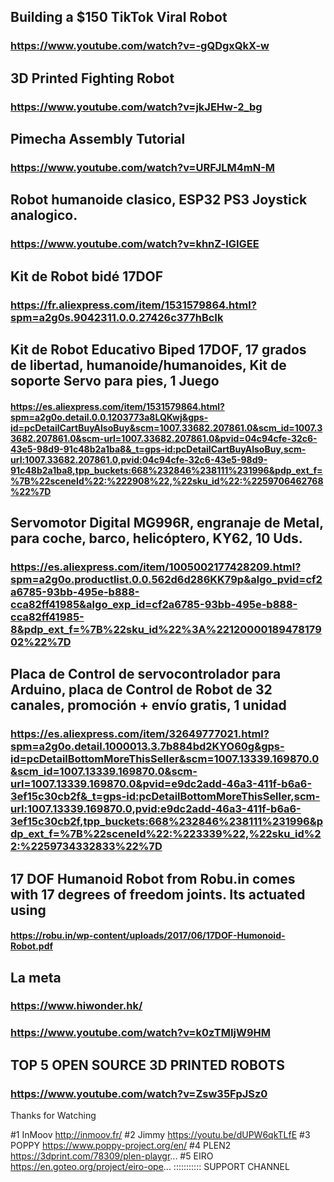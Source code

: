 ## Building a $150 TikTok Viral Robot
### https://www.youtube.com/watch?v=-gQDgxQkX-w

## 3D Printed Fighting Robot
### https://www.youtube.com/watch?v=jkJEHw-2_bg

## Pimecha Assembly Tutorial
### https://www.youtube.com/watch?v=URFJLM4mN-M

## Robot humanoide clasico, ESP32 PS3 Joystick analogico.
### https://www.youtube.com/watch?v=khnZ-lGIGEE

## Kit de Robot bidé 17DOF
### https://fr.aliexpress.com/item/1531579864.html?spm=a2g0s.9042311.0.0.27426c377hBcIk

## Kit de Robot Educativo Biped 17DOF, 17 grados de libertad, humanoide/humanoides, Kit de soporte Servo para pies, 1 Juego
#### https://es.aliexpress.com/item/1531579864.html?spm=a2g0o.detail.0.0.1203773a8LQKwj&gps-id=pcDetailCartBuyAlsoBuy&scm=1007.33682.207861.0&scm_id=1007.33682.207861.0&scm-url=1007.33682.207861.0&pvid=04c94cfe-32c6-43e5-98d9-91c48b2a1ba8&_t=gps-id:pcDetailCartBuyAlsoBuy,scm-url:1007.33682.207861.0,pvid:04c94cfe-32c6-43e5-98d9-91c48b2a1ba8,tpp_buckets:668%232846%238111%231996&pdp_ext_f=%7B%22sceneId%22:%222908%22,%22sku_id%22:%2259706462768%22%7D


## Servomotor Digital MG996R, engranaje de Metal, para coche, barco, helicóptero, KY62, 10 Uds.
### https://es.aliexpress.com/item/1005002177428209.html?spm=a2g0o.productlist.0.0.562d6d286KK79p&algo_pvid=cf2a6785-93bb-495e-b888-cca82ff41985&algo_exp_id=cf2a6785-93bb-495e-b888-cca82ff41985-8&pdp_ext_f=%7B%22sku_id%22%3A%2212000018947817902%22%7D

## Placa de Control de servocontrolador para Arduino, placa de Control de Robot de 32 canales, promoción + envío gratis, 1 unidad
### https://es.aliexpress.com/item/32649777021.html?spm=a2g0o.detail.1000013.3.7b884bd2KYO60g&gps-id=pcDetailBottomMoreThisSeller&scm=1007.13339.169870.0&scm_id=1007.13339.169870.0&scm-url=1007.13339.169870.0&pvid=e9dc2add-46a3-411f-b6a6-3ef15c30cb2f&_t=gps-id:pcDetailBottomMoreThisSeller,scm-url:1007.13339.169870.0,pvid:e9dc2add-46a3-411f-b6a6-3ef15c30cb2f,tpp_buckets:668%232846%238111%231996&pdp_ext_f=%7B%22sceneId%22:%223339%22,%22sku_id%22:%2259734332833%22%7D

## 17 DOF Humanoid Robot from Robu.in comes with 17 degrees of freedom joints. Its actuated using 
#### https://robu.in/wp-content/uploads/2017/06/17DOF-Humonoid-Robot.pdf


## La meta
### https://www.hiwonder.hk/
### https://www.youtube.com/watch?v=k0zTMIjW9HM

## TOP 5 OPEN SOURCE 3D PRINTED ROBOTS
### https://www.youtube.com/watch?v=Zsw35FpJSz0

Thanks for Watching

#1 InMoov
     http://inmoov.fr/
#2 Jimmy
    https://youtu.be/dUPW6qkTLfE
#3 POPPY
    https://www.poppy-project.org/en/
#4 PLEN2
    https://3dprint.com/78309/plen-playgr...
#5 EIRO
   https://en.goteo.org/project/eiro-ope... ::::::::::: SUPPORT CHANNEL 

